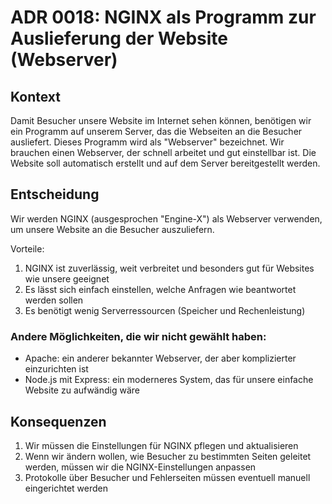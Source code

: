 # ADR 0018: NGINX als Programm zur Auslieferung der Website (Webserver)

## Kontext

Damit Besucher unsere Website im Internet sehen können, benötigen wir ein Programm auf unserem Server, das die Webseiten
an die Besucher ausliefert. Dieses Programm wird als "Webserver" bezeichnet. Wir brauchen einen Webserver, der schnell
arbeitet und gut einstellbar ist. Die Website soll automatisch erstellt und auf dem Server bereitgestellt werden.

## Entscheidung

Wir werden NGINX (ausgesprochen "Engine-X") als Webserver verwenden, um unsere Website an die Besucher auszuliefern.

Vorteile:

1. NGINX ist zuverlässig, weit verbreitet und besonders gut für Websites wie unsere geeignet
2. Es lässt sich einfach einstellen, welche Anfragen wie beantwortet werden sollen
3. Es benötigt wenig Serverressourcen (Speicher und Rechenleistung)

### Andere Möglichkeiten, die wir nicht gewählt haben:

- Apache: ein anderer bekannter Webserver, der aber komplizierter einzurichten ist
- Node.js mit Express: ein moderneres System, das für unsere einfache Website zu aufwändig wäre

## Konsequenzen

1. Wir müssen die Einstellungen für NGINX pflegen und aktualisieren
2. Wenn wir ändern wollen, wie Besucher zu bestimmten Seiten geleitet werden, müssen wir die NGINX-Einstellungen
   anpassen
3. Protokolle über Besucher und Fehlerseiten müssen eventuell manuell eingerichtet werden
